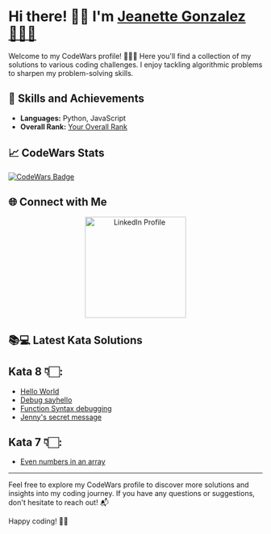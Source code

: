 # Hi there! 👋🏻 I'm [Jeanette Gonzalez👩🏻‍💻](https://www.codewars.com/users/Your_Username)

Welcome to my CodeWars profile! 💁🏻‍♀️ Here you'll find a collection of my solutions to various coding challenges. I enjoy tackling algorithmic problems to sharpen my problem-solving skills.

## 🚀 Skills and Achievements

- **Languages:** Python, JavaScript
- **Overall Rank:** [Your Overall Rank](https://www.codewars.com/users/_Jen_)

## 📈 CodeWars Stats

[![CodeWars Badge](https://www.codewars.com/users/_Jen_/badges/large)](https://www.codewars.com/users/_Jen_)

## 🌐 Connect with Me

<div align="center">
  <a href="https://www.linkedin.com/in/jeanetteglz/">
    <img src="https://content.linkedin.com/content/dam/me/business/en-us/amp/brand-site/v2/bg/LI-Logo.svg.original.svg" alt="LinkedIn Profile" width="200" height="auto">
  </a>
</div>

## 📚💻 Latest Kata Solutions

## Kata 8 👇🏻:
- [Hello World](/Kata8/HelloWorld.js)
- [Debug sayhello](/Kata8/DebugSayHello.js)
- [Function Syntax debugging](/Kata8/FunctionSyntaxDebugging.js)
- [Jenny's secret message](/Kata8/JennysSecretMessage.js)

## Kata 7 👇🏻:
- [Even numbers in an array](/Kata7/EvenNumbersInArray.js)

---

Feel free to explore my CodeWars profile to discover more solutions and insights into my coding journey. If you have any questions or suggestions, don't hesitate to reach out! 📬

Happy coding! 🚀🧠
